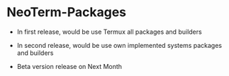 # NeoTerm-Packages
* In first release, would be use Termux all packages and builders
* In second release, would be use own implemented systems packages and builders

* Beta version release on Next Month
